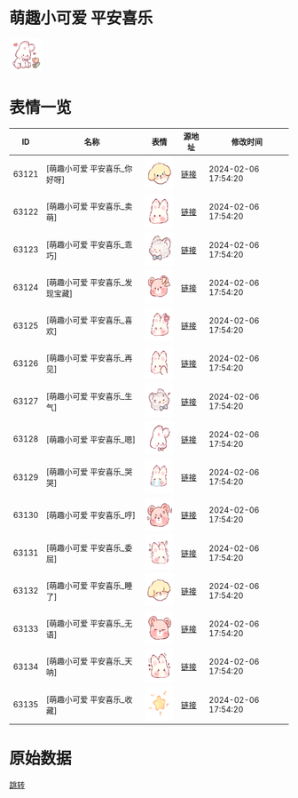 # 萌趣小可爱 平安喜乐

<img src="./cover.png" height="60" alt="cover" />

# 表情一览

|ID|名称|表情|源地址|修改时间|
|----|----|----|----|----|
|63121|[萌趣小可爱 平安喜乐_你好呀]|<img src="./pic/063121_%5B萌趣小可爱 平安喜乐_你好呀%5D.png" height="60" alt="你好呀"/>|[链接](https://i0.hdslb.com/bfs/garb/3adefea3e07a9fc916a0d7c337ed9c3741ac18f3.png)|2024-02-06 17:54:20|
|63122|[萌趣小可爱 平安喜乐_卖萌]|<img src="./pic/063122_%5B萌趣小可爱 平安喜乐_卖萌%5D.png" height="60" alt="卖萌"/>|[链接](https://i0.hdslb.com/bfs/garb/aa79da0be96c297e52d95c893d4f2b3567c3a173.png)|2024-02-06 17:54:20|
|63123|[萌趣小可爱 平安喜乐_乖巧]|<img src="./pic/063123_%5B萌趣小可爱 平安喜乐_乖巧%5D.png" height="60" alt="乖巧"/>|[链接](https://i0.hdslb.com/bfs/garb/d614600663a5efc21f39752330292cb9eafb0e0f.png)|2024-02-06 17:54:20|
|63124|[萌趣小可爱 平安喜乐_发现宝藏]|<img src="./pic/063124_%5B萌趣小可爱 平安喜乐_发现宝藏%5D.png" height="60" alt="发现宝藏"/>|[链接](https://i0.hdslb.com/bfs/garb/29692c1135a3727c89523b43336b257e55a64bd3.png)|2024-02-06 17:54:20|
|63125|[萌趣小可爱 平安喜乐_喜欢]|<img src="./pic/063125_%5B萌趣小可爱 平安喜乐_喜欢%5D.png" height="60" alt="喜欢"/>|[链接](https://i0.hdslb.com/bfs/garb/b03ec7af1a1f8835fde5c6332f1726d2c1893423.png)|2024-02-06 17:54:20|
|63126|[萌趣小可爱 平安喜乐_再见]|<img src="./pic/063126_%5B萌趣小可爱 平安喜乐_再见%5D.png" height="60" alt="再见"/>|[链接](https://i0.hdslb.com/bfs/garb/26538824f76a9e7ab17aaad3e427b696030df445.png)|2024-02-06 17:54:20|
|63127|[萌趣小可爱 平安喜乐_生气]|<img src="./pic/063127_%5B萌趣小可爱 平安喜乐_生气%5D.png" height="60" alt="生气"/>|[链接](https://i0.hdslb.com/bfs/garb/f33b9b2cdd28004ca0200dc6edf9bc582ad504bb.png)|2024-02-06 17:54:20|
|63128|[萌趣小可爱 平安喜乐_嗯]|<img src="./pic/063128_%5B萌趣小可爱 平安喜乐_嗯%5D.png" height="60" alt="嗯"/>|[链接](https://i0.hdslb.com/bfs/garb/0bc9965981913baaa8e9d974202d68f2f7182c6c.png)|2024-02-06 17:54:20|
|63129|[萌趣小可爱 平安喜乐_哭哭]|<img src="./pic/063129_%5B萌趣小可爱 平安喜乐_哭哭%5D.png" height="60" alt="哭哭"/>|[链接](https://i0.hdslb.com/bfs/garb/6400e34ac9cda020752ec1e6ed82e97a4d3b4ad8.png)|2024-02-06 17:54:20|
|63130|[萌趣小可爱 平安喜乐_哼]|<img src="./pic/063130_%5B萌趣小可爱 平安喜乐_哼%5D.png" height="60" alt="哼"/>|[链接](https://i0.hdslb.com/bfs/garb/475ddeb97f393f62e044623ed935e319e88806b1.png)|2024-02-06 17:54:20|
|63131|[萌趣小可爱 平安喜乐_委屈]|<img src="./pic/063131_%5B萌趣小可爱 平安喜乐_委屈%5D.png" height="60" alt="委屈"/>|[链接](https://i0.hdslb.com/bfs/garb/6a57d6757423ec720cd2240591e5b5fe9d7066da.png)|2024-02-06 17:54:20|
|63132|[萌趣小可爱 平安喜乐_睡了]|<img src="./pic/063132_%5B萌趣小可爱 平安喜乐_睡了%5D.png" height="60" alt="睡了"/>|[链接](https://i0.hdslb.com/bfs/garb/0cea92b29f48bc318cab79b9281dc67983574986.png)|2024-02-06 17:54:20|
|63133|[萌趣小可爱 平安喜乐_无语]|<img src="./pic/063133_%5B萌趣小可爱 平安喜乐_无语%5D.png" height="60" alt="无语"/>|[链接](https://i0.hdslb.com/bfs/garb/28150b87fb4f74d1147a575db38c2b633301a5ce.png)|2024-02-06 17:54:20|
|63134|[萌趣小可爱 平安喜乐_天呐]|<img src="./pic/063134_%5B萌趣小可爱 平安喜乐_天呐%5D.png" height="60" alt="天呐"/>|[链接](https://i0.hdslb.com/bfs/garb/ec58839e80a77f4fa21514fe3a257b16e2bdf50e.png)|2024-02-06 17:54:20|
|63135|[萌趣小可爱 平安喜乐_收藏]|<img src="./pic/063135_%5B萌趣小可爱 平安喜乐_收藏%5D.png" height="60" alt="收藏"/>|[链接](https://i0.hdslb.com/bfs/garb/83a279f1e729dcbcb0fd5b8de15e290e1452f5cf.png)|2024-02-06 17:54:20|

# 原始数据

[跳转](./raw.json)

